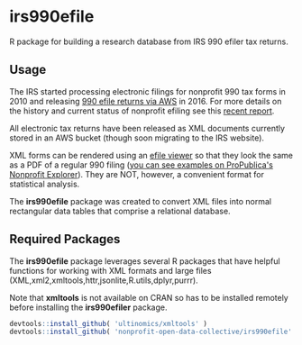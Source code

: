 # irs990efile

R package for building a research database from IRS 990 efiler tax returns. 

## Usage 

The IRS started processing electronic filings for nonprofit 990 tax forms in 2010 and releasing [990 efile returns via AWS](https://registry.opendata.aws/irs990/) in 2016. For more details on the history and current status of nonprofit efiling see this [recent report](www/pubs/Stories-from-the-Frontier-April-2022.pdf). 

All electronic tax returns have been released as XML documents currently stored in an AWS bucket (though soon migrating to the IRS website). 

XML forms can be rendered using an [efile viewer](https://github.com/betson/irs-efile-viewer) so that they look the same as a PDF of a regular 990 filing ([you can see examples on ProPublica's Nonprofit Explorer](https://projects.propublica.org/nonprofits/organizations/237315236)). They are NOT, however, a convenient format for statistical analysis.

The **irs990efile** package was created to convert XML files into normal rectangular data tables that comprise a relational database. 




## Required Packages

The **irs990efile** package leverages several R packages that have helpful functions for working with XML formats and large files (XML,xml2,xmltools,httr,jsonlite,R.utils,dplyr,purrr). 

Note that **xmltools** is not available on CRAN so has to be installed remotely before installing the **irs990efiler** package. 

```r
devtools::install_github( 'ultinomics/xmltools' )
devtools::install_github( 'nonprofit-open-data-collective/irs990efile' )
```


